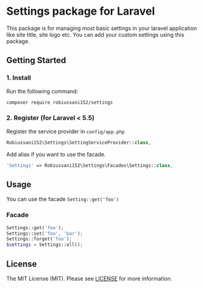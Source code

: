 # Settings package for Laravel

This package is for managing most basic settings in your laravel application like site title, site logo etc. You can add your custom settings using this package.

## Getting Started

### 1. Install

Run the following command:

```bash
composer require robiussani152/settings
```

### 2. Register (for Laravel < 5.5)

Register the service provider in `config/app.php`

```php
Robiussani152\Settings\SettingServiceProvider::class,
```

Add alias if you want to use the facade.

```php
'Settings' => Robiussani152\Settings\Facades\Settings::class,
```

## Usage

You can use the facade `Setting::get('foo')`

### Facade

```php
Settings::get('foo');
Settings::set('foo', 'bar');
Settings::forget('foo');
$settings = Settings::all();
```
## License

The MIT License (MIT). Please see [LICENSE](LICENSE.md) for more information.
